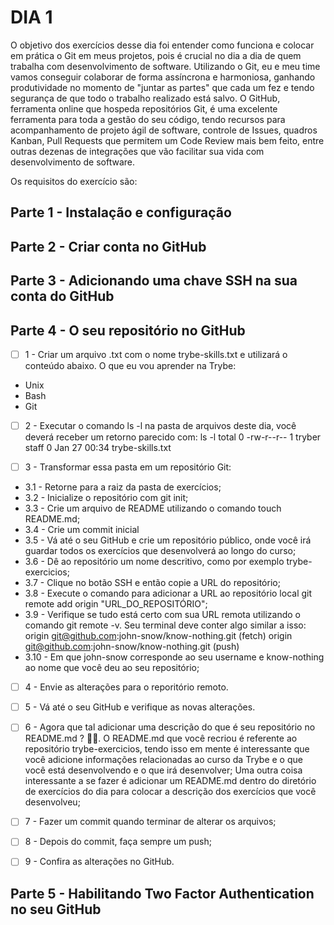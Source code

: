 # DIA 1

O objetivo dos exercícios desse dia foi entender como funciona e colocar em prática o Git em meus projetos, pois é crucial no dia a dia de quem trabalha com desenvolvimento de software.
Utilizando o Git, eu e meu time vamos conseguir colaborar de forma assíncrona e harmoniosa, ganhando produtividade no momento de "juntar as partes" que cada um fez e tendo segurança de que todo o trabalho realizado está salvo. 
O GitHub, ferramenta online que hospeda repositórios Git, é uma excelente ferramenta para toda a gestão do seu código, tendo recursos para acompanhamento de projeto ágil de software, controle de Issues, quadros Kanban, Pull Requests que permitem um Code Review mais bem feito, entre outras dezenas de integrações que vão facilitar sua vida com desenvolvimento de software.


Os requisitos do exercício são:

## Parte 1 - Instalação e configuração
## Parte 2 - Criar conta no GitHub
## Parte 3 - Adicionando uma chave SSH na sua conta do GitHub
## Parte 4 - O seu repositório no GitHub
- [ ] 1 - Criar um arquivo .txt com o nome trybe-skills.txt e utilizará o conteúdo abaixo.
O que eu vou aprender na Trybe:
- Unix
- Bash
- Git

- [ ] 2 - Executar o comando ls -l na pasta de arquivos deste dia, você deverá receber um retorno parecido com:
ls -l
total 0
-rw-r--r--  1 tryber  staff  0 Jan 27 00:34 trybe-skills.txt

- [ ] 3 - Transformar essa pasta em um repositório Git:
- 3.1 - Retorne para a raiz da pasta de exercícios;
- 3.2 - Inicialize o repositório com git init;
- 3.3 - Crie um arquivo de README utilizando o comando touch README.md;
- 3.4 - Crie um commit inicial
- 3.5 - Vá até o seu GitHub e crie um repositório público, onde você irá guardar todos os exercícios que desenvolverá ao longo do curso;
- 3.6 - Dê ao repositório um nome descritivo, como por exemplo trybe-exercicios;
- 3.7 - Clique no botão SSH e então copie a URL do repositório;
- 3.8 - Execute o comando para adicionar a URL ao repositório local git remote add origin "URL_DO_REPOSITÓRIO";
- 3.9 - Verifique se tudo está certo com sua URL remota utilizando o comando git remote -v. Seu terminal deve conter algo similar a isso:
origin	git@github.com:john-snow/know-nothing.git (fetch)
origin	git@github.com:john-snow/know-nothing.git (push)
- 3.10 - Em que john-snow corresponde ao seu username e know-nothing ao nome que você deu ao seu repositório;

- [ ] 4 - Envie as alterações para o reporitório remoto.

- [ ] 5 - Vá até o seu GitHub e verifique as novas alterações.

- [ ] 6 - Agora que tal adicionar uma descrição do que é seu repositório no README.md ? 💪🏼.
O README.md que você recriou é referente ao repositório trybe-exercicios, tendo isso em mente é interessante que você adicione informações relacionadas ao curso da Trybe e o que você está desenvolvendo e o que irá desenvolver;
Uma outra coisa interessante a se fazer é adicionar um README.md dentro do diretório de exercícios do dia para colocar a descrição dos exercícios que você desenvolveu;

- [ ] 7 - Fazer um commit quando terminar de alterar os arquivos;

- [ ] 8 - Depois do commit, faça sempre um push;

- [ ] 9 - Confira as alterações no GitHub.

## Parte 5 - Habilitando Two Factor Authentication no seu GitHub
